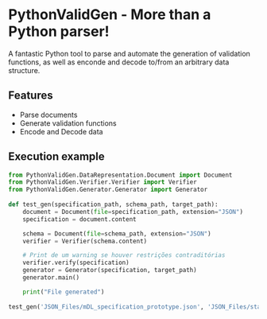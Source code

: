# PythonValidGen - More than a Python parser!

A fantastic Python tool to parse and automate the generation of validation functions, as well as enconde and decode to/from an arbitrary data structure.

## Features

- Parse documents
- Generate validation functions
- Encode and Decode data


## Execution example

```python
from PythonValidGen.DataRepresentation.Document import Document
from PythonValidGen.Verifier.Verifier import Verifier
from PythonValidGen.Generator.Generator import Generator
    
def test_gen(specification_path, schema_path, target_path):
    document = Document(file=specification_path, extension="JSON")
    specification = document.content

    schema = Document(file=schema_path, extension="JSON")
    verifier = Verifier(schema.content)

    # Print de um warning se houver restrições contraditórias
    verifier.verify(specification)
    generator = Generator(specification, target_path)
    generator.main()

    print("File generated")
    
test_gen('JSON_Files/mDL_specification_prototype.json', 'JSON_Files/standard_format_prototype.json', 'validator_example.py')
```
